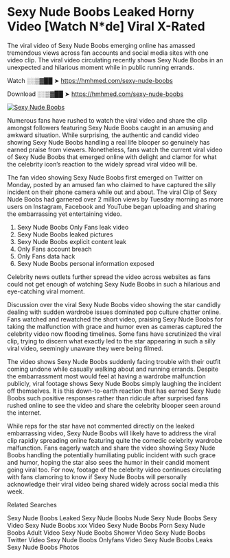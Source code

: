 ﻿# Sexy Nude Boobs Leaked Horny Video [Watch N*de] Viral X-Rated

The viral video of ﻿Sexy Nude Boobs emerging online has amassed tremendous views across fan accounts and social media sites with one video clip. The viral video circulating recently shows ﻿Sexy Nude Boobs in an unexpected and hilarious moment while in public running errands. 

Watch ░░▒▓██ ➤ https://hmhmed.com/sexy-nude-boobs

Download ░░▒▓██ ➤ https://hmhmed.com/sexy-nude-boobs

[![Sexy Nude Boobs](https://i.imgur.com/dJHk4Zq.gif)](https://hmhmed.com/sexy-nude-boobs)

Numerous fans have rushed to watch the viral video and share the clip amongst followers featuring ﻿Sexy Nude Boobs caught in an amusing and awkward situation. While surprising, the authentic and candid video showing ﻿Sexy Nude Boobs handling a real life blooper so genuinely has earned praise from viewers. Nonetheless, fans watch the current viral video of ﻿Sexy Nude Boobs that emerged online with delight and clamor for what the celebrity icon’s reaction to the widely spread viral video will be.

The fan video showing ﻿Sexy Nude Boobs first emerged on Twitter on Monday, posted by an amused fan who claimed to have captured the silly incident on their phone camera while out and about. The viral Clip of ﻿Sexy Nude Boobs had garnered over 2 million views by Tuesday morning as more users on Instagram, Facebook and YouTube began uploading and sharing the embarrassing yet entertaining video. 

1. ﻿Sexy Nude Boobs Only Fans leak video
2. ﻿Sexy Nude Boobs leaked pictures
3. ﻿Sexy Nude Boobs explicit content leak
4. Only Fans account breach
5. Only Fans data hack
6. ﻿Sexy Nude Boobs personal information exposed

Celebrity news outlets further spread the video across websites as fans could not get enough of watching ﻿Sexy Nude Boobs in such a hilarious and eye-catching viral moment. 

Discussion over the viral ﻿Sexy Nude Boobs video showing the star candidly dealing with sudden wardrobe issues dominated pop culture chatter online. Fans watched and rewatched the short video, praising ﻿Sexy Nude Boobs for taking the malfunction with grace and humor even as cameras captured the celebrity video now flooding timelines. Some fans have scrutinized the viral clip, trying to discern what exactly led to the star appearing in such a silly viral video, seemingly unaware they were being filmed.

The video shows ﻿Sexy Nude Boobs suddenly facing trouble with their outfit coming undone while casually walking about and running errands. Despite the embarrassment most would feel at having a wardrobe malfunction publicly, viral footage shows ﻿Sexy Nude Boobs simply laughing the incident off themselves. It is this down-to-earth reaction that has earned ﻿Sexy Nude Boobs such positive responses rather than ridicule after surprised fans rushed online to see the video and share the celebrity blooper seen around the internet.  

While reps for the star have not commented directly on the leaked embarrassing video, ﻿Sexy Nude Boobs will likely have to address the viral clip rapidly spreading online featuring quite the comedic celebrity wardrobe malfunction. Fans eagerly watch and share the video showing ﻿Sexy Nude Boobs handling the potentially humiliating public incident with such grace and humor, hoping the star also sees the humor in their candid moment going viral too. For now, footage of the celebrity video continues circulating with fans clamoring to know if ﻿Sexy Nude Boobs will personally acknowledge their viral video being shared widely across social media this week.

Related Searches

﻿Sexy Nude Boobs Leaked
﻿Sexy Nude Boobs Nude
﻿Sexy Nude Boobs Sexy Video
﻿Sexy Nude Boobs xxx Video
﻿Sexy Nude Boobs Porn
﻿Sexy Nude Boobs Adult Video
﻿Sexy Nude Boobs Shower Video
﻿Sexy Nude Boobs Twitter Video
﻿Sexy Nude Boobs Onlyfans Video
﻿Sexy Nude Boobs Leaks
﻿Sexy Nude Boobs Photos